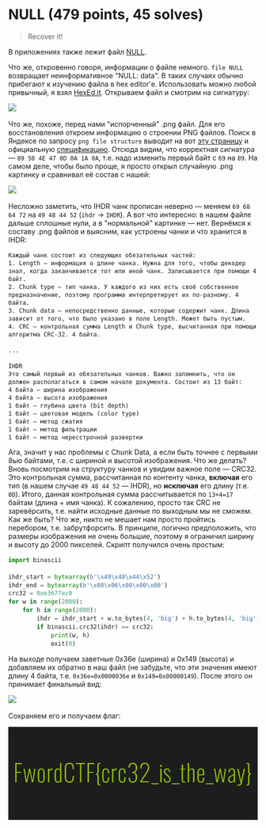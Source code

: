 # NULL (479 points, 45 solves)

> Recover it!

В приложениях также лежит файл [NULL](./NULL).

Что же, откровенно говоря, информации о файле немного. `file NULL` возвращает неинформативное "NULL: data".
В таких случаях обычно прибегают к изучению файла в hex editor'е. Использовать можно любой привычный, я взял
[HexEd.it](https://hexed.it/). Открываем файл и смотрим на сигнатуру:

![](https://i.imgur.com/1PUA2Ub.png)

Что же, похоже, перед нами "испорченный" .png файл. Для его восстановления откроем информацию о строении PNG
файлов. Поиск в Яндексе по запросу `png file structure` выводит на вот 
[эту страницу](https://blog.underpowered.net/how-does-it-work/png-deflate/) и официальную 
[спецификацию](http://www.libpng.org/pub/png/spec/1.2/PNG-Structure.html). Отсюда видим, что корректная сигнатура — 
`89 50 4E 47 0D 0A 1A 0A`, т.е. надо изменить первый байт с `69` на `89`. На самом деле, чтобы было проще, я просто
открыл случайную .png картинку и сравнивал её состав с нашей:

![](https://i.imgur.com/Epq5GKo.png)

Несложно заметить, что IHDR чанк прописан неверно — меняем `69 68 64 72` на `49 48 44 52` (`ihdr` -> `IHDR`). А вот что
интересно: в нашем файле дальше сплошные нули, а в "нормальной" картинке — нет. Вернёмся к составу .png файлов и выясним,
как устроены чанки и что хранится в IHDR:
```
Каждый чанк состоит из следующих обязательных частей:
1. Length — информация о длине чанка. Нужна для того, чтобы декодер знал, когда заканчивается тот или иной чанк. Записывается при помощи 4 байт.
2. Chunk type — тип чанка. У каждого из них есть своё собственное предназначение, поэтому программа интерпретирует их по-разному. 4 байта.
3. Chunk data — непосредственно данные, которые содержит чанк. Длина зависит от того, что было указано в поле Length. Может быть пустым.
4. CRC — контрольная сумма Length и Chunk type, высчитанная при помощи алгоритма CRC-32. 4 байта.

...

IHDR
Это самый первый из обязательных чанков. Важно запомнить, что он должен располагаться в самом начале документа. Состоит из 13 байт:
4 байта — ширина изображения
4 байта — высота изображения
1 байт — глубина цвета (bit depth)
1 байт — цветовая модель (color type)
1 байт — метод сжатия
1 байт — метод фильтрации
1 байт — метод чересстрочной развертки
```

Ага, значит у нас проблемы с Chunk Data, а если быть точнее с первыми 8ью байтами, т.е. с шириной и высотой
изображения. Что же делать? Вновь посмотрим на структуру чанков и увидим важное поле — CRC32. Это контрольная сумма,
рассчитанная по контенту чанка, **включая** его тип (в нашем случае `49 48 44 52` — IHDR), но **исключая** его длину
(т.е. `0D`). Итого, данная контрольная сумма рассчитывается по `13+4=17` байтам (длина + имя чанка). К сожалению,
просто так CRC не заревёрсить, т.е. найти исходные данные по выходным мы не сможем. Как же быть? Что же, никто
не мешает нам просто пройтись перебором, т.е. забрутфорсить. В принципе, логично предположить, что размеры изображения
не очень большие, поэтому я ограничил ширину и высоту до 2000 пикселей. Скрипт получился очень простым:
```python
import binascii

ihdr_start = bytearray(b'\x49\x48\x44\x52')
ihdr_end = bytearray(b'\x08\x06\x00\x00\x00')
crc32 = 0xe3677ec0
for w in range(2000):
    for h in range(2000):
        ihdr = ihdr_start + w.to_bytes(4, 'big') + h.to_bytes(4, 'big') + ihdr_end
        if binascii.crc32(ihdr) == crc32:
            print(w, h)
            exit(0)
```

На выходе получаем заветные 0x36e (ширина) и 0x149 (высота) и добавляем их обратно в наш файл (не забудьте, что эти
значения имеют длину 4 байта, т.е. `0x36e=0x0000036e` и `0x149=0x00000149`). После этого он принимает 
финальный вид:

![](https://i.imgur.com/YsLjoiX.png)

Сохраняем его и получаем флаг:

![](./null.png)